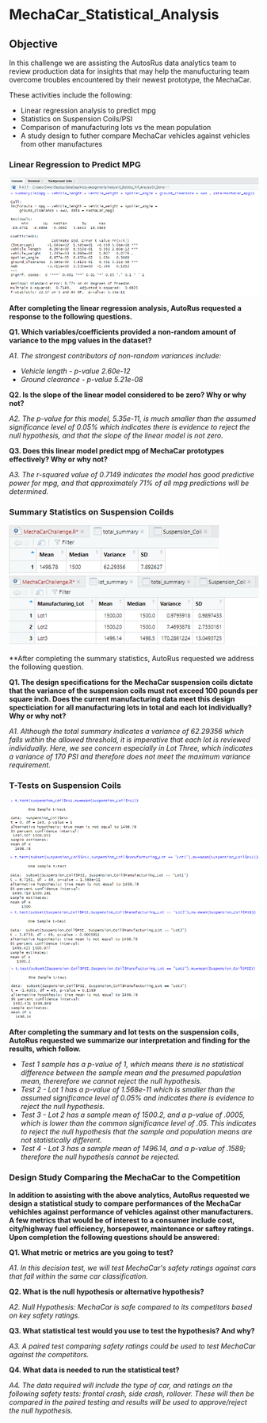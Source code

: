 # MechaCar_Statistical_Analysis

## Objective
In this challenge we are assisting the AutosRus data analytics team to review production data for insights that may help the manufucturing team overcome troubles encountered by their newest prototype, the MechaCar.

These activities include the following:
- Linear regression analysis to predict mpg
- Statistics on Suspension Coils/PSI
- Comparison of manufacturing lots vs the mean population
- A study design to futher compare MechaCar vehicles against vehicles from other manufactures

### Linear Regression to Predict MPG

![](Images/Module16.1c.png)

**After completing the linear regression analysis, AutoRus requested a response to the following questions.**

**Q1. Which variables/coefficients provided a non-random amount of variance to the mpg values in the dataset?**

*A1. The strongest contributors of non-random variances include:*
- *Vehicle length - p-value 2.60e-12*
- *Ground clearance - p-value 5.21e-08*

**Q2. Is the slope of the linear model considered to be zero? Why or why not?**

*A2. The p-value for this model, 5.35e-11, is much smaller than the assumed significance level of 0.05% which indicates there is evidence to reject the null hypothesis, and that the slope of the linear model is not zero.*

**Q3. Does this linear model predict mpg of MechaCar prototypes effectively? Why or why not?**

*A3. The r-squared value of 0.7149 indicates the model has good predictive power for mpg, and that approximately 71% of all mpg predictions will be determined.*

### Summary Statistics on Suspension Coilds

![](Images/Module16.2a.png)
![](Images/Module16.2b.png)

**After completing the summary statistics, AutoRus requested we address the following question.

**Q1. The design specifications for the MechaCar suspension coils dictate that the variance of the suspension coils must not exceed 100 pounds per square inch. Does the current manufacturing data meet this design specticiation for all manufacturing lots in total and each lot individually? Why or why not?**

*A1. Although the total summary indicates a variance of 62.29356 which falls within the allowed threshold, it is imperative that each lot is reviewed individually.  Here, we see concern especially in Lot Three, which indicates a variance of 170 PSI and therefore does not meet the maximum variance requirement.*

### T-Tests on Suspension Coils

![](Images/Module16.3a.png)
![](Images/Module16.3b.png)
![](Images/Module16.3c.png)
![](Images/Module16.3d.png)

**After completing the summary and lot tests on the suspension coils, AutoRus requested we summarize our interpretation and finding for the results, which follow.**

- *Test 1 sample has a p-value of 1, which means there is no statistical difference between the sample mean and the presumed population mean, thererefore we cannot reject the null hypothesis.*
- *Test 2 - Lot 1 has a p-value of 1.568e-11 which is smaller than the assumed significance level of 0.05% and indicates there is evidence to reject the null hypothesis.*
- *Test 3 - Lot 2 has a sample mean of 1500.2, and a p-value of .0005, which is lower than the common significance level of .05.  This indicates to reject the null hypothesis that the sample and population means are not statistically different.*
- *Test 4 - Lot 3 has a sample mean of 1496.14, and a p-value of .1589; therefore the null hypothesis cannot be rejected.*

### Design Study Comparing the MechaCar to the Competition

**In addition to assisting with the above analytics, AutoRus requested we design a statistical study to compare performances of the MechaCar vehichles against performance of vehicles against other manufacturers.  A few metrics that would be of interest to a consumer include cost, city/highway fuel efficiency, horsepower, maintenance or saftey ratings.  Upon completion the following questions should be answered:**

**Q1. What metric or metrics are you going to test?**

*A1. In this decision test, we will test MechaCar's safety ratings against cars that fall within the same car classification.*

**Q2. What is the null hypothesis or alternative hypothesis?**

*A2. Null Hypothesis: MechaCar is safe compared to its competitors based on key safety ratings.*

**Q3. What statistical test would you use to test the hypothesis? And why?**

*A3. A paired test comparing safety ratings could be used to test MechaCar against the competitors.*

**Q4. What data is needed to run the statistical test?**

*A4. The data required will include the type of car, and ratings on the following safety tests: frontal crash, side crash, rollover.  These will then be compared in the paired testing and results will be used to approve/reject the null hypothesis.*


